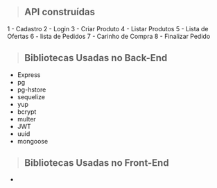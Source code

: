 > ## API construídas

1 - Cadastro
2 - Login
3 - Criar Produto
4 - Listar Produtos
5 - Lista de Ofertas
6 - lista de Pedidos
7 - Carinho de Compra
8 - Finalizar Pedido


> ## Bibliotecas Usadas no Back-End
* Express
* pg
* pg-hstore
* sequelize
* yup
* bcrypt
* multer
* JWT
* uuid
* mongoose

> ## Bibliotecas Usadas no Front-End

*
